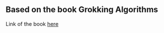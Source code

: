 ## Based on the book Grokking Algorithms

Link of the book [here](https://github.com/790013438/Free-Algorithm-Books-1/blob/master/book/Grokking%20Algorithms%20-%20An%20illustrated%20guide%20for%20programmers%20and%20other%20curious%20people.pdf)

